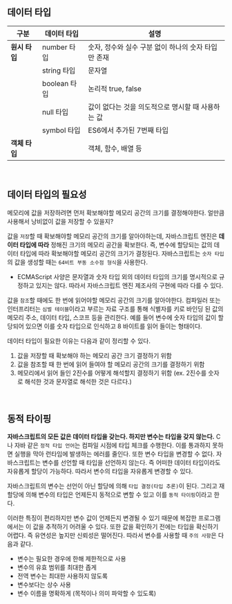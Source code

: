 ## 데이터 타입

| 구분          | 데이터 타입  | 설명                                                |
| ------------- | ------------ | --------------------------------------------------- |
| **원시 타입** | number 타입  | 숫자, 정수와 실수 구분 없이 하나의 숫자 타입만 존재 |
|               | string 타입  | 문자열                                              |
|               | boolean 타입 | 논리적 true, false                                  |
|               | null 타입    | 값이 없다는 것을 의도적으로 명시할 때 사용하는 값   |
|               | symbol 타입  | ES6에서 추가된 7번째 타입                           |
| **객체 타입** |              | 객체, 함수, 배열 등                                 |

<br/>

## 데이터 타입의 필요성

메모리에 값을 저장하려면 먼저 확보해야할 메모리 공간의 크기를 결정해야한다. 얼만큼 사용해서 낭비없이 값을 저장할 수 있을지? 

값을 `저장`할 때 확보해야할 메모리 공간의 크기를 알아야하는데, 자바스크립트 엔진은 **데이터 타입에 따라** 정해진 크기의 메모리 공간을 확보한다. 즉, 변수에 할당되는 값의 데이터 타입에 따라 확보해야할 메모리 공간의 크기가 결정된다. 자바스크립트는 `숫자 타입`의 값을 생성할 때는 `64비트 부동 소수점 형식`을 사용한다.

- ECMAScript 사양은 문자열과 숫자 타입 외의 데이터 타입의 크기를 명시적으로 규정하고 있지는 않다. 따라서 자바스크립트 엔진 제조사의 구현에 따라 다를 수 있다. 

값을 `참조`할 때에도 한 번에 읽어야할 메모리 공간의 크기를 알아야한다. 컴파일러 또는 인터프리터는 `심벌 테이블`이라고 부르는 자료 구조를 통해 식별자를 키로 바인딩 된 값의 메모리 주소, 데이터 타입, 스코프 등을 관리한다. 예를 들어 변수에 숫자 타입의 값이 할당되어 있으면 이를 숫자 타입으로 인식하고 8 바이트를 읽어 들이는 형태이다.

데이터 타입이 필요한 이유는 다음과 같이 정리할 수 있다.

1. 값을 저장할 때 확보해야 하는 메모리 공간 크기 결정하기 위함
2. 값을 참조할 때 한 번에 읽어 들여야 할 메모리 공간의 크기를 결정하기 위함
3. 메모리에서 읽어 들인 2진수를 어떻게 해석할지 결정하기 위함 (ex. 2진수를 숫자로 해석한 것과 문자열로 해석한 것은 다르다.)

<br/>

## 동적 타이핑

**자바스크립트의 모든 값은 데이터 타입을 갖는다. 하지만 변수는 타입을 갖지 않는다.** C나 자바 같은 `정적 타입 언어`는 컴파일 시점에 타입 체크를 수행한다. 이를 통과하지 못하면 실행을 막아 런타임에 발생하는 에러를 줄인다. 또한 변수 타입을 변경할 수 없다.  자바스크립트는 변수를 선언할 때 타입을 선언하지 않는다. 즉 어떠한 데이터 타입이라도 자유롭게 할당이 가능하다. 따라서 변수의 타입을 자유롭게 변경할 수 있다.

자바스크립트의 변수는 선언이 아닌 할당에 의해 `타입 결정(타입 추론)`이 된다. 그리고 재할당에 의해 변수의 타입은 언제든지 동적으로 변할 수 있고 이를 `동적 타이핑`이라고 한다. 

이러한 특징이 편리하지만 변수 값이 언제든지 변경될 수 있기 때문에 복잡한 프로그램에서는 이 값을 추적하기 어려울 수 있다. 또한 값을 확인하기 전에는 타입을 확신하기 어렵다. 즉 유연성은 높지만 신뢰성은 떨어진다. 따라서 변수를 사용할 때 `주의 사항`은 다음과 같다.

- 변수는 필요한 경우에 한해 제한적으로 사용
- 변수의 유효 범위를 최대한 좁게
- 전역 변수는 최대한 사용하지 않도록
- 변수보다는 상수 사용 
- 변수 이름을 명확하게 (목적이나 의미 파악할 수 있도록)